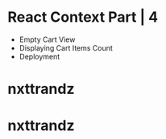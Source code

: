 # React Context Part | 4

- Empty Cart View
- Displaying Cart Items Count
- Deployment
# nxttrandz
# nxttrandz
